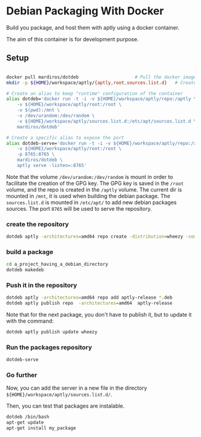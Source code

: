 # Debian Packaging With Docker


Build you package, and host them with aptly using a docker container.

The aim of this container is for development purpose.


## Setup

```bash

docker pull mardiros/dotdeb                     # Pull the docker image
mkdir -p ${HOME}/workspace/aptly/{aptly,root,sources.list.d}   # Create a directory to mount volumes

# Create an alias to keep "runtime" configuration of the container
alias dotdeb='docker run -t -i -v ${HOME}/workspace/aptly/repo:/aptly \
    -v ${HOME}/workspace/aptly/root:/root \
    -v $(pwd):/mnt \
    -v /dev/urandom:/dev/random \
    -v ${HOME}/workspace/aptly/sources.list.d:/etc/apt/sources.list.d \
    mardiros/dotdeb'

# Create a specific alias to expose the port
alias dotdeb-serve='docker run -t -i -v ${HOME}/workspace/aptly/repo:/aptly \
    -v ${HOME}/workspace/aptly/root:/root \
    -p 8765:8765 \
    mardiros/dotdeb \
    aptly serve -listen=:8765'

```

Note that the volume `/dev/urandom:/dev/random` is mount in order to
facilitate the creation of the GPG key. The GPG key is saved in the `/root` volume,
and the repo is created in the `/aptly` volume.
The current dir is mounted in `/mnt`, it is used when building the debian package.
The `sources.list.d` is mounted in `/etc/apt/` to add new debian packages sources.
The port `8765` will be used to serve the repository.

### create the repository

```bash
dotdeb aptly -architectures=amd64 repo create -distribution=wheezy -component=main aptly-release
```


### build a package
```bash
cd a_project_having_a_debian_directory
dotdeb makedeb
```

### Push it in the repository

```bash
dotdeb aptly -architectures=amd64 repo add aptly-release *.deb
dotdeb aptly publish repo  -architectures=amd64  aptly-release
```


Note that for the next package, you don't have to publish it, but
to update it with the command:

```bash
dotdeb aptly publish update wheezy
```


### Run the packages repository

```bash
dotdeb-serve
```

### Go further


Now, you can add the server in a new file in the
directory `${HOME}/workspace/aptly/sources.list.d/`.

Then, you can test that packages are instalable.

```bash
dotdeb /bin/bash
apt-get update
apt-get install my_package
```


